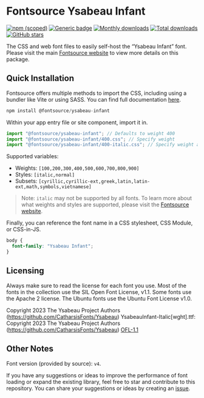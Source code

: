 # Fontsource Ysabeau Infant

[![npm (scoped)](https://img.shields.io/npm/v/@fontsource/ysabeau-infant?color=brightgreen)](https://www.npmjs.com/package/@fontsource/ysabeau-infant) [![Generic badge](https://img.shields.io/badge/fontsource-passing-brightgreen)](https://github.com/fontsource/fontsource) [![Monthly downloads](https://badgen.net/npm/dm/@fontsource/ysabeau-infant)](https://github.com/fontsource/fontsource) [![Total downloads](https://badgen.net/npm/dt/@fontsource/ysabeau-infant)](https://github.com/fontsource/fontsource) [![GitHub stars](https://img.shields.io/github/stars/fontsource/fontsource.svg?style=social&label=Star)](https://github.com/fontsource/fontsource/stargazers)

The CSS and web font files to easily self-host the “Ysabeau Infant” font. Please visit the main [Fontsource website](https://fontsource.org/fonts/ysabeau-infant) to view more details on this package.

## Quick Installation

Fontsource offers multiple methods to import the CSS, including using a bundler like Vite or using SASS. You can find full documentation [here](https://fontsource.org/docs/getting-started/introduction).

```javascript
npm install @fontsource/ysabeau-infant
```

Within your app entry file or site component, import it in.

```javascript
import "@fontsource/ysabeau-infant"; // Defaults to weight 400
import "@fontsource/ysabeau-infant/400.css"; // Specify weight
import "@fontsource/ysabeau-infant/400-italic.css"; // Specify weight and style
```

Supported variables:
- Weights: `[100,200,300,400,500,600,700,800,900]`
- Styles: `[italic,normal]`
- Subsets: `[cyrillic,cyrillic-ext,greek,latin,latin-ext,math,symbols,vietnamese]`

> Note: `italic` may not be supported by all fonts. To learn more about what weights and styles are supported, please visit the [Fontsource website](https://fontsource.org/fonts/ysabeau-infant).

Finally, you can reference the font name in a CSS stylesheet, CSS Module, or CSS-in-JS.

```css
body {
  font-family: "Ysabeau Infant";
}
```

## Licensing
Always make sure to read the license for each font you use. Most of the fonts in the collection use the SIL Open Font License, v1.1. Some fonts use the Apache 2 license. The Ubuntu fonts use the Ubuntu Font License v1.0.

Copyright 2023 The Ysabeau Project Authors (https://github.com/CatharsisFonts/Ysabeau) YsabeauInfant-Italic[wght].ttf: Copyright 2023 The Ysabeau Project Authors (https://github.com/CatharsisFonts/Ysabeau)
[OFL-1.1](https://openfontlicense.org)

## Other Notes
Font version (provided by source): `v4`.

If you have any suggestions or ideas to improve the performance of font loading or expand the existing library, feel free to star and contribute to this repository. You can share your suggestions or ideas by creating an [issue](https://github.com/fontsource/fontsource/issues).